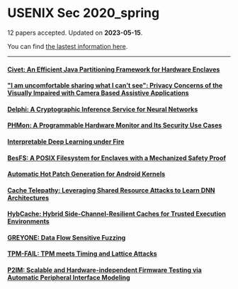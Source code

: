 # USENIX Sec 2020_spring

12 papers accepted. Updated on **2023-05-15**.



You can find [the lastest information here](https://www.usenix.org/conference/usenixsecurity20/spring-accepted-papers).

---

#### [Civet: An Efficient Java Partitioning Framework for Hardware Enclaves](https://www.usenix.org/conference/usenixsecurity20/presentation/tsai)

#### ["I am uncomfortable sharing what I can't see": Privacy Concerns of the Visually Impaired with Camera Based Assistive Applications](https://www.usenix.org/conference/usenixsecurity20/presentation/akter)

#### [Delphi: A Cryptographic Inference Service for Neural Networks](https://www.usenix.org/conference/usenixsecurity20/presentation/mishra)

#### [PHMon: A Programmable Hardware Monitor and Its Security Use Cases](https://www.usenix.org/conference/usenixsecurity20/presentation/delshadtehrani)

#### [Interpretable Deep Learning under Fire](https://www.usenix.org/conference/usenixsecurity20/presentation/zhang-xinyang)

#### [BesFS: A POSIX Filesystem for Enclaves with a Mechanized Safety Proof](https://www.usenix.org/conference/usenixsecurity20/presentation/shinde)

#### [Automatic Hot Patch Generation for Android Kernels](https://www.usenix.org/conference/usenixsecurity20/presentation/xu)

#### [Cache Telepathy: Leveraging Shared Resource Attacks to Learn DNN Architectures](https://www.usenix.org/conference/usenixsecurity20/presentation/yan)

#### [HybCache: Hybrid Side-Channel-Resilient Caches for Trusted Execution Environments](https://www.usenix.org/conference/usenixsecurity20/presentation/dessouky)

#### [GREYONE: Data Flow Sensitive Fuzzing](https://www.usenix.org/conference/usenixsecurity20/presentation/gan)

#### [TPM-FAIL: TPM meets Timing and Lattice Attacks](https://www.usenix.org/conference/usenixsecurity20/presentation/moghimi-tpm)

#### [P2IM: Scalable and Hardware-independent Firmware Testing via Automatic Peripheral Interface Modeling](https://www.usenix.org/conference/usenixsecurity20/presentation/feng)

